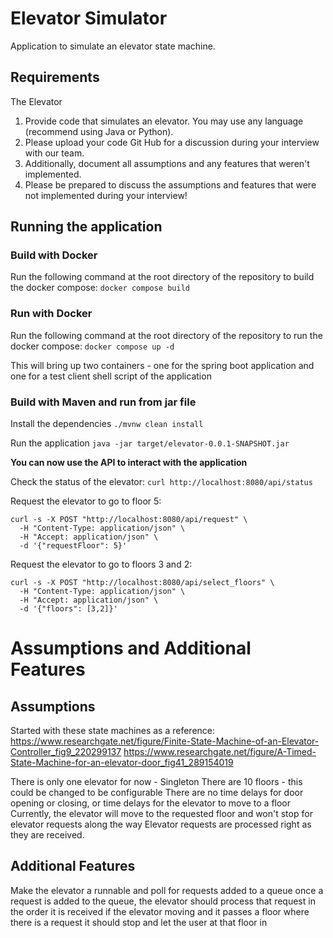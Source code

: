 # Elevator Simulator

Application to simulate an elevator state machine.

## Requirements

The Elevator

1. Provide code that simulates an elevator. You may use any language (recommend using Java or Python).
2. Please upload your code Git Hub for a discussion during your interview with our team.
3. Additionally, document all assumptions and any features that weren't implemented.
4. Please be prepared to discuss the assumptions and features that were not implemented during your interview!

## Running the application

### Build with Docker

Run the following command at the root directory of the repository to build the docker compose:
```docker compose build```

### Run with Docker

Run the following command at the root directory of the repository to run the docker compose:
```docker compose up -d```

This will bring up two containers - one for the spring boot application and one for a test client shell script of the
application

### Build with Maven and run from jar file

Install the dependencies
```./mvnw clean install```

Run the application
```java -jar target/elevator-0.0.1-SNAPSHOT.jar```

**You can now use the API to interact with the application**

Check the status of the elevator:
```curl http://localhost:8080/api/status```

Request the elevator to go to floor 5:

```
curl -s -X POST "http://localhost:8080/api/request" \
  -H "Content-Type: application/json" \
  -H "Accept: application/json" \
  -d '{"requestFloor": 5}'
```

Request the elevator to go to floors 3 and 2:

```
curl -s -X POST "http://localhost:8080/api/select_floors" \
  -H "Content-Type: application/json" \
  -H "Accept: application/json" \
  -d '{"floors": [3,2]}'
```

# Assumptions and Additional Features

## Assumptions

Started with these state machines as a reference:
https://www.researchgate.net/figure/Finite-State-Machine-of-an-Elevator-Controller_fig9_220299137
https://www.researchgate.net/figure/A-Timed-State-Machine-for-an-elevator-door_fig41_289154019

There is only one elevator for now - Singleton
There are 10 floors - this could be changed to be configurable
There are no time delays for door opening or closing, or time delays for the elevator to move to a floor
Currently, the elevator will move to the requested floor and won't stop for elevator requests along the way
Elevator requests are processed right as they are received.

## Additional Features

Make the elevator a runnable and poll for requests added to a queue
once a request is added to the queue, the elevator should process that request in the order it is received
if the elevator moving and it passes a floor where there is a request it should stop and let the user at that floor in
